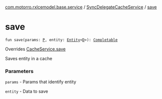 [com.motorro.rxlcemodel.base.service](../index.md) / [SyncDelegateCacheService](index.md) / [save](./save.md)

# save

`fun save(params: `[`P`](index.md#P)`, entity: `[`Entity`](../../com.motorro.rxlcemodel.base.entity/-entity/index.md)`<`[`D`](index.md#D)`>): `[`Completable`](http://reactivex.io/RxJava/2.x/javadoc/io/reactivex/Completable.html)

Overrides [CacheService.save](../-cache-service/save.md)

Saves entity in a cache

### Parameters

`params` - Params that identify entity

`entity` - Data to save